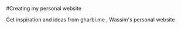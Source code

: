 #Creating my personal website


Get inspiration and ideas from gharbi.me , Wassim's personal website 
